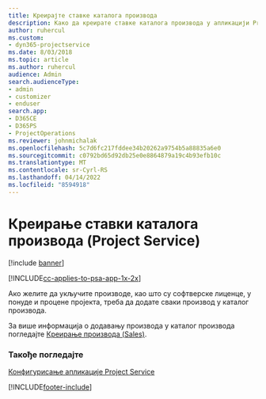 ```yaml
---
title: Креирајте ставке каталога производа
description: Како да креирате ставке каталога производа у апликацији Project Service
author: ruhercul
ms.custom:
- dyn365-projectservice
ms.date: 8/03/2018
ms.topic: article
ms.author: ruhercul
audience: Admin
search.audienceType:
- admin
- customizer
- enduser
search.app:
- D365CE
- D365PS
- ProjectOperations
ms.reviewer: johnmichalak
ms.openlocfilehash: 5c7d6fc217fddee34b20262a9754b5a88835a6e0
ms.sourcegitcommit: c0792bd65d92db25e0e8864879a19c4b93efb10c
ms.translationtype: MT
ms.contentlocale: sr-Cyrl-RS
ms.lasthandoff: 04/14/2022
ms.locfileid: "8594918"
---
```

# <a name="create-product-catalog-items-project-service"></a>Креирање ставки каталога производа (Project Service)

[!include [banner](../includes/psa-now-project-operations.md)]

[!INCLUDE[cc-applies-to-psa-app-1x-2x](../includes/cc-applies-to-psa-app-1x-2x.md)]

Ако желите да укључите производе, као што су софтверске лиценце, у понуде и процене пројекта, треба да додате сваки производ у каталог производа.  
  
 За више информација о додавању производа у каталог производа погледајте [Креирање производа (Sales)](/dynamics365/sales-enterprise/create-product-sales).  
  
### <a name="see-also"></a>Такође погледајте  
 [Конфигурисање апликације Project Service](../psa/configure.md)


[!INCLUDE[footer-include](../includes/footer-banner.md)]
